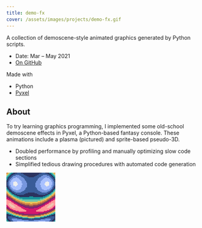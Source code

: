 ```yaml
---
title: demo-fx
cover: /assets/images/projects/demo-fx.gif
---
```


A collection of demoscene-style animated graphics generated by Python scripts.

<!--more-->

* Date: Mar ­– May 2021
* [On GitHub](https://github.com/JonLiuFYI/demo-fx/)

Made with
* Python
* [Pyxel](https://github.com/kitao/pyxel)

## About
To try learning graphics programming, I implemented some old-school demoscene effects in Pyxel, a Python-based fantasy console. These animations include a plasma (pictured) and sprite-based pseudo-3D.

* Doubled performance by profiling and manually optimizing slow code sections
* Simplified tedious drawing procedures with automated code generation

![Animated plasma effect](../assets/images/projects/demo-fx-plasma.gif)
